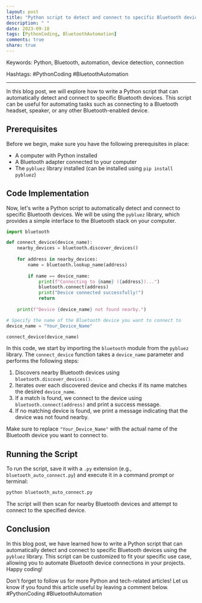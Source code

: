 ```yaml
---
layout: post
title: "Python script to detect and connect to specific Bluetooth devices automatically"
description: " "
date: 2023-09-18
tags: [PythonCoding, BluetoothAutomation]
comments: true
share: true
---
```


Keywords: Python, Bluetooth, automation, device detection, connection

Hashtags: #PythonCoding #BluetoothAutomation

---

In this blog post, we will explore how to write a Python script that can automatically detect and connect to specific Bluetooth devices. This script can be useful for automating tasks such as connecting to a Bluetooth headset, speaker, or any other Bluetooth-enabled device.

## Prerequisites

Before we begin, make sure you have the following prerequisites in place:

- A computer with Python installed
- A Bluetooth adapter connected to your computer
- The `pybluez` library installed (can be installed using `pip install pybluez`)

## Code Implementation

Now, let's write a Python script to automatically detect and connect to specific Bluetooth devices. We will be using the `pybluez` library, which provides a simple interface to the Bluetooth stack on your computer.

```python
import bluetooth

def connect_device(device_name):
    nearby_devices = bluetooth.discover_devices()
    
    for address in nearby_devices:
        name = bluetooth.lookup_name(address)
        
        if name == device_name:
            print(f"Connecting to {name} ({address})...")
            bluetooth.connect(address)
            print("Device connected successfully!")
            return
    
    print(f"Device {device_name} not found nearby.")

# Specify the name of the Bluetooth device you want to connect to
device_name = "Your_Device_Name"

connect_device(device_name)
```

In this code, we start by importing the `bluetooth` module from the `pybluez` library. The `connect_device` function takes a `device_name` parameter and performs the following steps:

1. Discovers nearby Bluetooth devices using `bluetooth.discover_devices()`.
2. Iterates over each discovered device and checks if its name matches the desired `device_name`.
3. If a match is found, we connect to the device using `bluetooth.connect(address)` and print a success message.
4. If no matching device is found, we print a message indicating that the device was not found nearby.

Make sure to replace `"Your_Device_Name"` with the actual name of the Bluetooth device you want to connect to.

## Running the Script

To run the script, save it with a `.py` extension (e.g., `bluetooth_auto_connect.py`) and execute it in a command prompt or terminal:

```bash
python bluetooth_auto_connect.py
```

The script will then scan for nearby Bluetooth devices and attempt to connect to the specified device.

## Conclusion

In this blog post, we have learned how to write a Python script that can automatically detect and connect to specific Bluetooth devices using the `pybluez` library. This script can be customized to fit your specific use case, allowing you to automate Bluetooth device connections in your projects. Happy coding!

Don't forget to follow us for more Python and tech-related articles! Let us know if you found this article useful by leaving a comment below. #PythonCoding #BluetoothAutomation